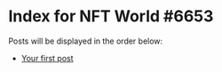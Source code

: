 # Index for NFT World #6653
Posts will be displayed in the order below:

- [Your first post](./001-first.md)

